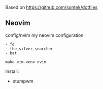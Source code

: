 Based on https://github.com/sontek/dotfiles

## Neovim
config/nvim
    my neovim configuration

    - fd
    - the_silver_searcher
    - bat

`make vim-venv nvim`


Install:
- stumpwm


